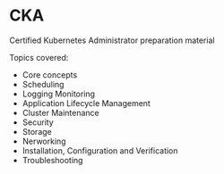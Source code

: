# CKA
Certified Kubernetes Administrator preparation material

Topics covered:

- Core concepts
- Scheduling
- Logging Monitoring
- Application Lifecycle Management
- Cluster Maintenance 
- Security
- Storage
- Nerworking
- Installation, Configuration and Verification
- Troubleshooting

